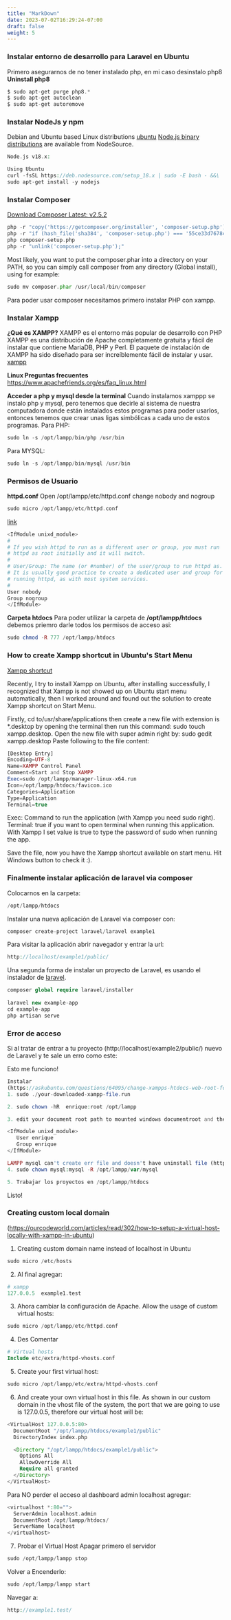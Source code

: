 ```yaml
---
title: "MarkDown"
date: 2023-07-02T16:29:24-07:00
draft: false
weight: 5
---
```


### Instalar entorno de desarrollo para Laravel en Ubuntu

Primero asegurarnos de no tener instalado php, en mi caso desinstalo php8
**Uninstall php8**
```php
$ sudo apt-get purge php8.*
$ sudo apt-get autoclean
$ sudo apt-get autoremove 
```
### Instalar NodeJs y npm
Debian and Ubuntu based Linux distributions [ubuntu](https://nodejs.org/en/download/package-manager/#debian-and-ubuntu-based-linux-distributions)
[Node.js binary distributions](https://github.com/nodesource/distributions/blob/master/README.md) are available from NodeSource.
```php
Node.js v18.x:

Using Ubuntu
curl -fsSL https://deb.nodesource.com/setup_18.x | sudo -E bash - &&\
sudo apt-get install -y nodejs 
```

### Instalar Composer
[Download Composer Latest: v2.5.2](https://getcomposer.org/download/)
```php
php -r "copy('https://getcomposer.org/installer', 'composer-setup.php');"
php -r "if (hash_file('sha384', 'composer-setup.php') === '55ce33d7678c5a611085589f1f3ddf8b3c52d662cd01d4ba75c0ee0459970c2200a51f492d557530c71c15d8dba01eae') { echo 'Installer verified'; } else { echo 'Installer corrupt'; unlink('composer-setup.php'); } echo PHP_EOL;"
php composer-setup.php
php -r "unlink('composer-setup.php');" 
```

Most likely, you want to put the composer.phar into a directory on your PATH, so you can simply call composer from any directory (Global install), using for example:
```php
sudo mv composer.phar /usr/local/bin/composer 
```

Para poder usar composer necesitamos primero instalar PHP con xampp.

### Instalar Xampp
**¿Qué es XAMPP?**
XAMPP es el entorno más popular de desarrollo con PHP
XAMPP es una distribución de Apache completamente gratuita y fácil de instalar que contiene MariaDB, PHP y Perl. El paquete de instalación de XAMPP ha sido diseñado para ser increíblemente fácil de instalar y usar.
[xampp](https://www.apachefriends.org/es/index.html)

**Linux Preguntas frecuentes**
https://www.apachefriends.org/es/faq_linux.html

**Acceder a php y mysql desde la terminal**
Cuando instalamos xamppp se instalo php y mysql, pero tenemos que decirle al sistema de nuestra computadora donde están instalados estos programas para poder usarlos, entonces tenemos que crear unas ligas simbólicas a cada uno de estos programas.
Para PHP: 
```php
sudo ln -s /opt/lampp/bin/php /usr/bin
```
Para MYSQL: 
```php
sudo ln -s /opt/lampp/bin/mysql /usr/bin
```
 
### Permisos de Usuario
**httpd.conf**
Open /opt/lampp/etc/httpd.conf change nobody and nogroup 
```php
sudo micro /opt/lampp/etc/httpd.conf
```

[link](https://askubuntu.com/questions/64095/change-xampps-htdocs-web-root-folder-to-another-one)
```php
<IfModule unixd_module>
#
# If you wish httpd to run as a different user or group, you must run
# httpd as root initially and it will switch.  
#
# User/Group: The name (or #number) of the user/group to run httpd as.
# It is usually good practice to create a dedicated user and group for
# running httpd, as with most system services.
#
User nobody
Group nogroup
</IfModule> 
```

**Carpeta htdocs**
Para poder utilizar la carpeta de **/opt/lampp/htdocs** debemos priemro darle todos los permisos de acceso asi:
```php
sudo chmod -R 777 /opt/lampp/htdocs 
```

### How to create Xampp shortcut in Ubuntu's Start Menu
[Xampp shortcut](https://www.dinorunn.com/how-to-create-xampp-shortcut-in-ubuntu-start-menu/)

Recently, I try to install Xampp on Ubuntu, after installing successfully, I recognized that Xampp is not showed up on Ubuntu start menu automatically, then I worked around and found out the solution to create Xampp shortcut on Start Menu.

Firstly, cd to/usr/share/applications then create a new file with extension is *.desktop by opening the terminal then run this command: sudo touch xampp.desktop.
Open the new file with super admin right by: sudo gedit xampp.desktop
Paste following to the file content:
```php
[Desktop Entry]
Encoding=UTF-8
Name=XAMPP Control Panel
Comment=Start and Stop XAMPP
Exec=sudo /opt/lampp/manager-linux-x64.run
Icon=/opt/lampp/htdocs/favicon.ico
Categories=Application
Type=Application
Terminal=true 
```

Exec: Command to run the application (with Xampp you need sudo right).
Terminal: true if you want to open terminal when running this application. With Xampp I set value is true to type the password of sudo when running the app.

Save the file, now you have the Xampp shortcut available on start menu. Hit Windows button to check it :).

### Finalmente instalar aplicación de laravel via composer
Colocarnos en la carpeta:
```php
/opt/lampp/htdocs 
```

Instalar una nueva aplicación de Laravel via composer con:
```php
composer create-project laravel/laravel example1 
```
Para visitar la aplicación abrir navegador y entrar la url:
```php
http://localhost/example1/public/ 
```

Una segunda forma de instalar un proyecto de Laravel, es usando el instalador de [laravel](https://laravel.com/docs/8.x/installation#installation-via-composer).
```php
composer global require laravel/installer
 
laravel new example-app
cd example-app
php artisan serve 
```

### Error de acceso
Si al tratar de entrar a tu proyecto (http://localhost/example2/public/) nuevo de Laravel y te sale un erro como este:

Esto me funciono!
```php
Instalar
(https://askubuntu.com/questions/64095/change-xampps-htdocs-web-root-folder-to-another-one) 
1. sudo ./your-downloaded-xampp-file.run

2. sudo chown -hR  enrique:root /opt/lampp

3. edit your document root path to mounted windows documentroot and the following lines

<IfModule unixd_module>
   User enrique
   Group enrique
</IfModule>

LAMPP mysql can't create err file and doesn't have uninstall file (https://askubuntu.com/questions/892461/lampp-mysql-cant-create-err-file-and-doesnt-have-uninstall-file)
4. sudo chown mysql:mysql -R /opt/lampp/var/mysql  

5. Trabajar los proyectos en /opt/lampp/htdocs
```
Listo!

### Creating custom local domain
(https://ourcodeworld.com/articles/read/302/how-to-setup-a-virtual-host-locally-with-xampp-in-ubuntu)

1. Creating custom domain name instead of localhost in Ubuntu
```php
sudo micro /etc/hosts
```

2. Al final agregar:
```php
# xampp
127.0.0.5  example1.test
```

3. Ahora cambiar la configuración de Apache.
Allow the usage of custom virtual hosts:
```php
sudo micro /opt/lampp/etc/httpd.conf
```

4. Des Comentar
```php
# Virtual hosts
Include etc/extra/httpd-vhosts.conf 
```

5. Create your first virtual host:
```php
sudo micro /opt/lampp/etc/extra/httpd-vhosts.conf
```

6. And create your own virtual host in this file. As shown in our custom domain in the vhost file of the system, the port that we are going to use is 127.0.0.5, therefore our virtual host will be:
```php
<VirtualHost 127.0.0.5:80>
  DocumentRoot "/opt/lampp/htdocs/example1/public"
  DirectoryIndex index.php

  <Directory "/opt/lampp/htdocs/example1/public">
	Options All
	AllowOverride All
	Require all granted
  </Directory>
</VirtualHost> 
```

Para NO perder el acceso al dashboard admin localhost agregar:
```php
<virtualhost *:80="">
  ServerAdmin localhost.admin
  DocumentRoot /opt/lampp/htdocs/
  ServerName localhost
</virtualhost>
```

7. Probar el Virtual Host
Apagar primero el servidor
```php
sudo /opt/lampp/lampp stop 
```
Volver a Encenderlo:
```php
sudo /opt/lampp/lampp start
```
Navegar a:
```php
http://example1.test/
```




